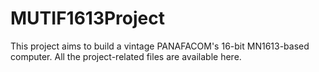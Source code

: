# MUTIF1613Project
This project aims to build a vintage PANAFACOM's 16-bit MN1613-based computer. All the project-related files are available here.
